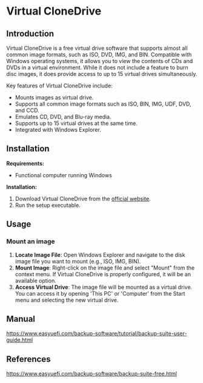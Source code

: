 # Virtual CloneDrive

## Introduction <a href="#introduction" id="introduction"></a>

Virtual CloneDrive is a free virtual drive software that supports almost all common image formats, such as ISO, DVD, IMG, and BIN. Compatible with Windows operating systems, it allows you to view the contents of CDs and DVDs in a virtual environment. While it does not include a feature to burn disc images, it does provide access to up to 15 virtual drives simultaneously.

Key features of Virtual CloneDrive include:

* Mounts images as virtual drive.
* Supports all common image formats such as ISO, BIN, IMG, UDF, DVD, and CCD.
* Emulates CD, DVD, and Blu-ray media.
* Supports up to 15 virtual drives at the same time.
* Integrated with Windows Explorer.

## Installation <a href="#installation" id="installation"></a>

**Requirements:**

* Functional computer running Windows

**Installation:**

1. Download Virtual CloneDrive from the [official website](https://www.elby.ch/en/products/vcd.html).
2. Run the setup executable.

## Usage <a href="#usage" id="usage"></a>

### Mount an image <a href="#mount-an-image" id="mount-an-image"></a>

1. **Locate Image File**: Open Windows Explorer and navigate to the disk image file you want to mount (e.g., ISO, IMG, BIN).
2. **Mount Image**: Right-click on the image file and select "Mount" from the context menu. If Virtual CloneDrive is properly configured, it will be an available option.
3. **Access Virtual Drive**: The image file will be mounted as a virtual drive. You can access it by opening 'This PC' or 'Computer' from the Start menu and selecting the new virtual drive.

## Manual <a href="#official-manual" id="official-manual"></a>

https://www.easyuefi.com/backup-software/tutorial/backup-suite-user-guide.html

## References <a href="#references" id="references"></a>

https://www.easyuefi.com/backup-software/backup-suite-free.html
